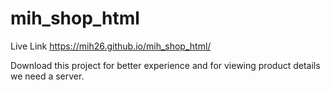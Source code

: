 # mih_shop_html
Live Link 
https://mih26.github.io/mih_shop_html/

Download this project for better experience and for viewing product details we need a server.



